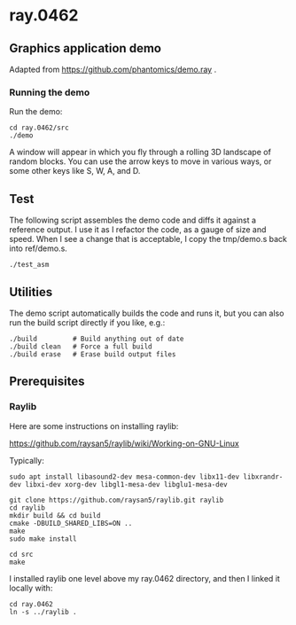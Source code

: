 # ray.0462

## Graphics application demo

Adapted from https://github.com/phantomics/demo.ray .

### Running the demo

Run the demo:

```
cd ray.0462/src
./demo
```

A window will appear in which you fly through a rolling 3D landscape of random
blocks.  You can use the arrow keys to move in various ways, or some other keys
like S, W, A, and D.

## Test

The following script assembles the demo code and diffs it against a reference
output.  I use it as I refactor the code, as a gauge of size and speed.  When
I see a change that is acceptable, I copy the tmp/demo.s back into ref/demo.s.

```
./test_asm
```

## Utilities

The demo script automatically builds the code and runs it, but you can also run
the build script directly if you like, e.g.:

```
./build         # Build anything out of date
./build clean   # Force a full build
./build erase   # Erase build output files
```

## Prerequisites

### Raylib

Here are some instructions on installing raylib:

https://github.com/raysan5/raylib/wiki/Working-on-GNU-Linux

Typically:
```
sudo apt install libasound2-dev mesa-common-dev libx11-dev libxrandr-dev libxi-dev xorg-dev libgl1-mesa-dev libglu1-mesa-dev

git clone https://github.com/raysan5/raylib.git raylib
cd raylib
mkdir build && cd build
cmake -DBUILD_SHARED_LIBS=ON ..
make
sudo make install

cd src
make
```

I installed raylib one level above my ray.0462 directory, and then I linked it
locally with:

```
cd ray.0462
ln -s ../raylib .
```
